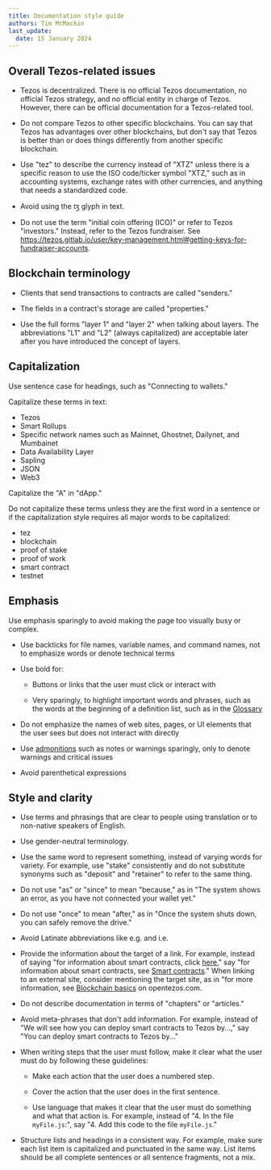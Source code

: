 ```yaml
---
title: Documentation style guide
authors: Tim McMackin
last_update:
  date: 15 January 2024
---
```


## Overall Tezos-related issues

- Tezos is decentralized.
There is no official Tezos documentation, no official Tezos strategy, and no official entity in charge of Tezos.
However, there can be official documentation for a Tezos-related tool.

- Do not compare Tezos to other specific blockchains.
You can say that Tezos has advantages over other blockchains, but don't say that Tezos is better than or does  things differently from another specific blockchain.

- Use "tez" to describe the currency instead of "XTZ" unless there is a specific reason to use the ISO code/ticker symbol "XTZ," such as in accounting systems, exchange rates with other currencies, and anything that needs a standardized code.

- Avoid using the ꜩ glyph in text.

- Do not use the term "initial coin offering (ICO)" or refer to Tezos "investors."
Instead, refer to the Tezos fundraiser.
See https://tezos.gitlab.io/user/key-management.html#getting-keys-for-fundraiser-accounts.

## Blockchain terminology

- Clients that send transactions to contracts are called "senders."

- The fields in a contract's storage are called "properties."

- Use the full forms "layer 1" and "layer 2" when talking about layers.
The abbreviations "L1" and "L2" (always capitalized) are acceptable later after you have introduced the concept of layers.

## Capitalization

Use sentence case for headings, such as "Connecting to wallets."

Capitalize these terms in text:

- Tezos
- Smart Rollups
- Specific network names such as Mainnet, Ghostnet, Dailynet, and Mumbainet
- Data Availability Layer
- Sapling
- JSON
- Web3

Capitalize the "A" in "dApp."

Do not capitalize these terms unless they are the first word in a sentence or if the capitalization style requires all major words to be capitalized:

- tez
- blockchain
- proof of stake
- proof of work
- smart contract
- testnet

## Emphasis

Use emphasis sparingly to avoid making the page too visually busy or complex.

- Use backticks for file names, variable names, and command names, not to emphasize words or denote technical terms

- Use bold for:

  - Buttons or links that the user must click or interact with

  - Very sparingly, to highlight important words and phrases, such as the words at the beginning of a definition list, such as in the [Glossary](../overview/glossary)

- Do not emphasize the names of web sites, pages, or UI elements that the user sees but does not interact with directly

- Use [admonitions](https://docusaurus.io/docs/markdown-features/admonitions) such as notes or warnings sparingly, only to denote warnings and critical issues

- Avoid parenthetical expressions

## Style and clarity

- Use terms and phrasings that are clear to people using translation or to non-native speakers of English.

- Use gender-neutral terminology.

- Use the same word to represent something, instead of varying words for variety.
For example, use "stake" consistently and do not substitute synonyms such as "deposit" and "retainer" to refer to the same thing.

- Do not use "as" or "since" to mean "because," as in "The system shows an error, as you have not connected your wallet yet."

- Do not use "once" to mean "after," as in "Once the system shuts down, you can safely remove the drive."

- Avoid Latinate abbreviations like e.g. and i.e.

- Provide the information about the target of a link.
For example, instead of saying "for information about smart contracts, click [here](https://docs.tezos.com/smart-contracts)," say "for information about smart contracts, see [Smart contracts](https://docs.tezos.com/smart-contracts)."
When linking to an external site, consider mentioning the target site, as in "for more information, see [Blockchain basics](https://opentezos.com/blockchain-basics) on opentezos.com.

- Do not describe documentation in terms of "chapters" or "articles."

- Avoid meta-phrases that don't add information.
For example, instead of "We will see how you can deploy smart contracts to Tezos by...," say "You can deploy smart contracts to Tezos by..."

- When writing steps that the user must follow, make it clear what the user must do by following these guidelines:

  - Make each action that the user does a numbered step.

  - Cover the action that the user does in the first sentence.

  - Use language that makes it clear that the user must do something and what that action is.
  For example, instead of "4. In the file `myFile.js`:", say "4. Add this code to the file `myFile.js`."

- Structure lists and headings in a consistent way.
  For example, make sure each list item is capitalized and punctuated in the same way.
  List items should be all complete sentences or all sentence fragments, not a mix.
